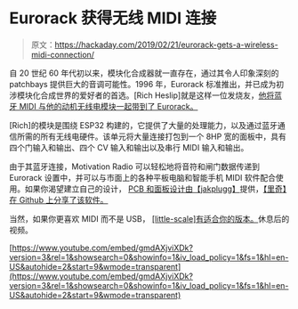 # Eurorack 获得无线 MIDI 连接

> 原文：<https://hackaday.com/2019/02/21/eurorack-gets-a-wireless-midi-connection/>

自 20 世纪 60 年代初以来，模块化合成器就一直存在，通过其令人印象深刻的 patchbays 提供巨大的音调可能性。1996 年，Eurorack 标准推出，并已成为初涉模块化合成世界的爱好者的首选。[Rich Heslip]就是这样一位发烧友，[他将蓝牙 MIDI 与他的动机无线电模块一起带到了 Eurorack。](https://www.youtube.com/watch?v=gmdAXjviXDk)

[Rich]的模块是围绕 ESP32 构建的，它提供了大量的处理能力，以及通过蓝牙通信所需的所有无线电硬件。该单元将大量连接打包到一个 8HP 宽的面板中，具有四个门输入和输出、四个 CV 输入和输出以及串行 MIDI 输入和输出。

由于其蓝牙连接，Motivation Radio 可以轻松地将音符和闸门数据传递到 Eurorack 设置中，并可以与市面上的各种平板电脑和智能手机 MIDI 软件配合使用。如果你渴望建立自己的设计， [PCB 和面板设计由【jakplugg】](https://github.com/jakplugg/motivation_radio_hardware)提供，[【里奇】在 Github 上分享了该软件。](https://github.com/rheslip)

当然，如果你更喜欢 MIDI 而不是 USB， [[little-scale]有适合你的版本。](https://hackaday.com/2019/01/03/an-easy-way-to-midi-sync-your-eurorack-build/)休息后的视频。

 [https://www.youtube.com/embed/gmdAXjviXDk?version=3&rel=1&showsearch=0&showinfo=1&iv_load_policy=1&fs=1&hl=en-US&autohide=2&start=9&wmode=transparent](https://www.youtube.com/embed/gmdAXjviXDk?version=3&rel=1&showsearch=0&showinfo=1&iv_load_policy=1&fs=1&hl=en-US&autohide=2&start=9&wmode=transparent)

